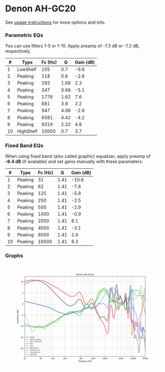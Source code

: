 # Denon AH-GC20
See [usage instructions](https://github.com/jaakkopasanen/AutoEq#usage) for more options and info.

### Parametric EQs
You can use filters 1-5 or 1-10. Apply preamp of -7.3 dB or -7.2 dB, respectively.

|   # | Type      |   Fc (Hz) |    Q |   Gain (dB) |
|-----|-----------|-----------|------|-------------|
|   1 | LowShelf  |       105 | 0.7  |        -9.6 |
|   2 | Peaking   |       118 | 0.6  |        -2.6 |
|   3 | Peaking   |       293 | 1.68 |         2.3 |
|   4 | Peaking   |       347 | 0.68 |        -5.1 |
|   5 | Peaking   |      1776 | 1.62 |         7.6 |
|   6 | Peaking   |       681 | 3.9  |         2.2 |
|   7 | Peaking   |       947 | 4.06 |        -2.6 |
|   8 | Peaking   |      6581 | 4.42 |        -4.2 |
|   9 | Peaking   |      9319 | 2.32 |         4.8 |
|  10 | HighShelf |     10000 | 0.7  |         3.7 |

### Fixed Band EQs
When using fixed band (also called graphic) equalizer, apply preamp of **-8.4 dB** (if available) and set gains manually with these parameters.

|   # | Type    |   Fc (Hz) |    Q |   Gain (dB) |
|-----|---------|-----------|------|-------------|
|   1 | Peaking |        31 | 1.41 |       -10.6 |
|   2 | Peaking |        62 | 1.41 |        -7.8 |
|   3 | Peaking |       125 | 1.41 |        -5.8 |
|   4 | Peaking |       250 | 1.41 |        -2.5 |
|   5 | Peaking |       500 | 1.41 |        -2.9 |
|   6 | Peaking |      1000 | 1.41 |        -0.9 |
|   7 | Peaking |      2000 | 1.41 |         8.1 |
|   8 | Peaking |      4000 | 1.41 |        -3.1 |
|   9 | Peaking |      8000 | 1.41 |         2.4 |
|  10 | Peaking |     16000 | 1.41 |         8.3 |

### Graphs
![](./Denon%20AH-GC20.png)
